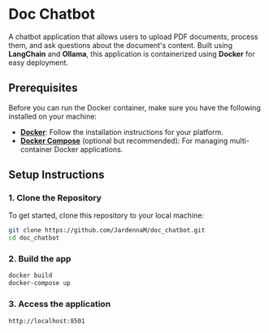 # Doc Chatbot

A chatbot application that allows users to upload PDF documents, process them, and ask questions about the document's content. Built using **LangChain** and **Ollama**, this application is containerized using **Docker** for easy deployment.

## Prerequisites

Before you can run the Docker container, make sure you have the following installed on your machine:

- **[Docker](https://docs.docker.com/get-docker/)**: Follow the installation instructions for your platform.
- **[Docker Compose](https://docs.docker.com/compose/install/)** (optional but recommended): For managing multi-container Docker applications.

## Setup Instructions

### 1. Clone the Repository

To get started, clone this repository to your local machine:

```bash
git clone https://github.com/JardennaM/doc_chatbot.git
cd doc_chatbot
```

### 2. Build the app

```bash
docker build
docker-compose up
```

### 3. Access the application 
```bash
http://localhost:8501
```

